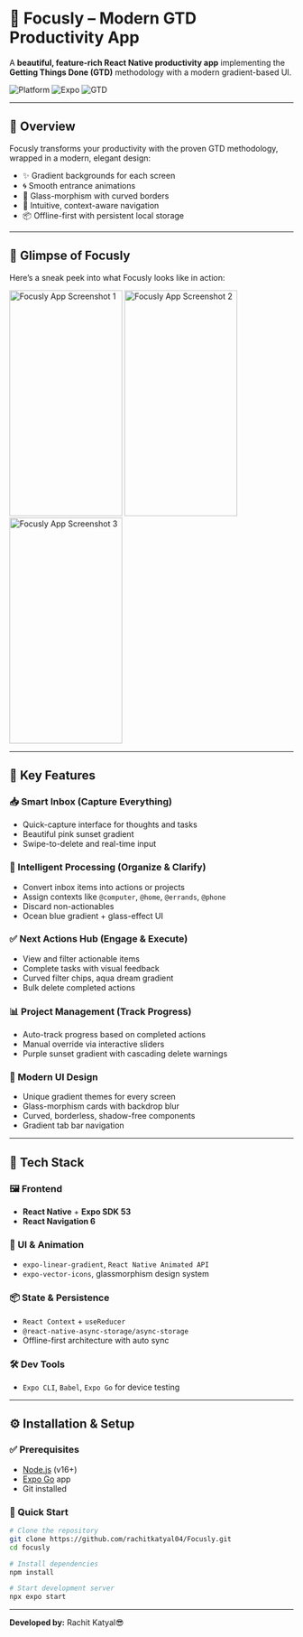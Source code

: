 # 🧠 Focusly – Modern GTD Productivity App

A **beautiful, feature-rich React Native productivity app** implementing the **Getting Things Done (GTD)** methodology with a modern gradient-based UI.

![Platform](https://img.shields.io/badge/Platform-React%20Native-blue?style=for-the-badge&logo=react)
![Expo](https://img.shields.io/badge/Built%20with-Expo-000020?style=for-the-badge&logo=expo)
![GTD](https://img.shields.io/badge/Methodology-GTD-green?style=for-the-badge)

---

## 🚀 Overview

Focusly transforms your productivity with the proven GTD methodology, wrapped in a modern, elegant design:

- ✨ Gradient backgrounds for each screen
- 🌀 Smooth entrance animations
- 🔮 Glass-morphism with curved borders
- 🧭 Intuitive, context-aware navigation
- 📦 Offline-first with persistent local storage

---

## 📸 Glimpse of Focusly

Here’s a sneak peek into what Focusly looks like in action:

<img src="https://github.com/user-attachments/assets/a73e06e6-c2d2-44e9-a3f2-10cf275be00b" alt="Focusly App Screenshot 1" width="200" height="400" />

<img src="https://github.com/user-attachments/assets/8b772cae-f28a-4d4e-b6a4-c90bcb88074a" alt="Focusly App Screenshot 2" width="200" height="400" />

<img src="https://github.com/user-attachments/assets/fab473f2-23e5-4f97-976e-ff6d1db4553c" alt="Focusly App Screenshot 3" width="200" height="400" />

---

## 🔑 Key Features

### 📥 Smart Inbox (Capture Everything)
- Quick-capture interface for thoughts and tasks
- Beautiful pink sunset gradient
- Swipe-to-delete and real-time input

### 🧠 Intelligent Processing (Organize & Clarify)
- Convert inbox items into actions or projects
- Assign contexts like `@computer`, `@home`, `@errands`, `@phone`
- Discard non-actionables
- Ocean blue gradient + glass-effect UI

### ✅ Next Actions Hub (Engage & Execute)
- View and filter actionable items
- Complete tasks with visual feedback
- Curved filter chips, aqua dream gradient
- Bulk delete completed actions

### 📊 Project Management (Track Progress)
- Auto-track progress based on completed actions
- Manual override via interactive sliders
- Purple sunset gradient with cascading delete warnings

### 🎨 Modern UI Design
- Unique gradient themes for every screen
- Glass-morphism cards with backdrop blur
- Curved, borderless, shadow-free components
- Gradient tab bar navigation

---

## 🧰 Tech Stack

### 🖼 Frontend
- **React Native** + **Expo SDK 53**
- **React Navigation 6**

### 🎨 UI & Animation
- `expo-linear-gradient`, `React Native Animated API`
- `expo-vector-icons`, glassmorphism design system

### 📦 State & Persistence
- `React Context` + `useReducer`
- `@react-native-async-storage/async-storage`
- Offline-first architecture with auto sync

### 🛠 Dev Tools
- `Expo CLI`, `Babel`, `Expo Go` for device testing

---

## ⚙️ Installation & Setup

### ✅ Prerequisites

- [Node.js](https://nodejs.org/) (v16+)
- [Expo Go](https://expo.dev/client) app
- Git installed

### 🚀 Quick Start

```bash
# Clone the repository
git clone https://github.com/rachitkatyal04/Focusly.git
cd focusly

# Install dependencies
npm install

# Start development server
npx expo start
```
---

**Developed by:** Rachit Katyal😎
